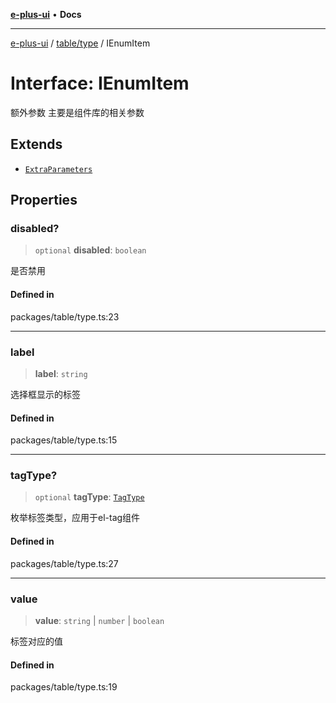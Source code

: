 [**e-plus-ui**](../../../README.md) • **Docs**

***

[e-plus-ui](../../../modules.md) / [table/type](../README.md) / IEnumItem

# Interface: IEnumItem

额外参数
主要是组件库的相关参数

## Extends

- [`ExtraParameters`](../type-aliases/ExtraParameters.md)

## Properties

### disabled?

> `optional` **disabled**: `boolean`

是否禁用

#### Defined in

packages/table/type.ts:23

***

### label

> **label**: `string`

选择框显示的标签

#### Defined in

packages/table/type.ts:15

***

### tagType?

> `optional` **tagType**: [`TagType`](../type-aliases/TagType.md)

枚举标签类型，应用于el-tag组件

#### Defined in

packages/table/type.ts:27

***

### value

> **value**: `string` \| `number` \| `boolean`

标签对应的值

#### Defined in

packages/table/type.ts:19
